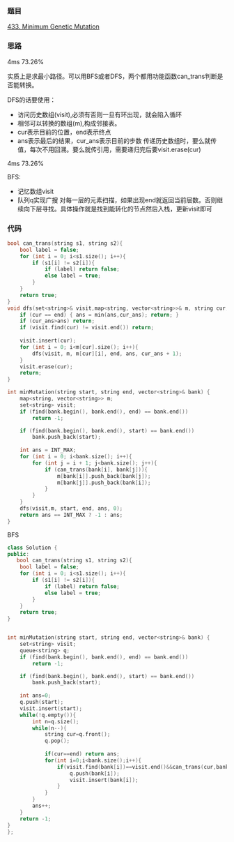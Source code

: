 ### 题目
[433. Minimum Genetic Mutation](https://leetcode-cn.com/problems/minimum-genetic-mutation/)
### 思路
4ms 73.26%

实质上是求最小路径。可以用BFS或者DFS，两个都用功能函数can_trans判断是否能转换。

DFS的话要使用：
+ 访问历史数组(visit),必须有否则一旦有环出现，就会陷入循环
+ 相邻可以转换的数组(m),构成邻接表。
+ cur表示目前的位置，end表示终点
+ ans表示最后的结果，cur_ans表示目前的步数
传递历史数组时，要么就传值，每次不用回溯。要么就传引用，需要递归完后要visit.erase(cur)

4ms 73.26%

BFS:
+ 记忆数组visit
+ 队列q实现广搜
对每一层的元素扫描，如果出现end就返回当前层数。否则继续向下层寻找。具体操作就是找到能转化的节点然后入栈，更新visit即可
### 代码
```c++
bool can_trans(string s1, string s2){
	bool label = false;
	for (int i = 0; i<s1.size(); i++){
		if (s1[i] != s2[i]){
			if (label) return false;
			else label = true;
		}
	}
	return true;
}
void dfs(set<string>& visit,map<string, vector<string>>& m, string cur, string end, int &ans, int cur_ans){
	if (cur == end) { ans = min(ans,cur_ans); return; }
	if (cur_ans>ans) return;
	if (visit.find(cur) != visit.end()) return;
	
	visit.insert(cur);
	for (int i = 0; i<m[cur].size(); i++){
		dfs(visit, m, m[cur][i], end, ans, cur_ans + 1);	
	}
    visit.erase(cur);
	return;
}

int minMutation(string start, string end, vector<string>& bank) {
	map<string, vector<string>> m;
	set<string> visit;
	if (find(bank.begin(), bank.end(), end) == bank.end())
		return -1;

	if (find(bank.begin(), bank.end(), start) == bank.end())
		bank.push_back(start);
	
	int ans = INT_MAX;
	for (int i = 0; i<bank.size(); i++){
		for (int j = i + 1; j<bank.size(); j++){
			if (can_trans(bank[i], bank[j])){
				m[bank[i]].push_back(bank[j]);
				m[bank[j]].push_back(bank[i]);
			}
		}
	}
	dfs(visit,m, start, end, ans, 0);
	return ans == INT_MAX ? -1 : ans;
}
```
BFS
```c++
class Solution {
public:
   bool can_trans(string s1, string s2){
	bool label = false;
	for (int i = 0; i<s1.size(); i++){
		if (s1[i] != s2[i]){
			if (label) return false;
			else label = true;
		}
	}
	return true;
}


int minMutation(string start, string end, vector<string>& bank) {
	set<string> visit;
    queue<string> q;
	if (find(bank.begin(), bank.end(), end) == bank.end())
		return -1;

	if (find(bank.begin(), bank.end(), start) == bank.end())
		bank.push_back(start);
	
    int ans=0;
    q.push(start);
    visit.insert(start);
    while(!q.empty()){
        int n=q.size();
        while(n--){
            string cur=q.front();
            q.pop();
            
            if(cur==end) return ans;
            for(int i=0;i<bank.size();i++){
                if(visit.find(bank[i])==visit.end()&&can_trans(cur,bank[i])){
                    q.push(bank[i]);
                    visit.insert(bank[i]);
                }
            }
        }
        ans++;
    }
	return -1;
}
};
```
